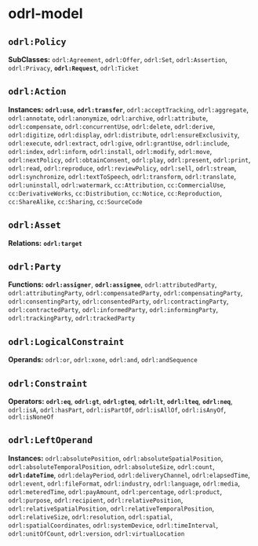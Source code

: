 # odrl-model

## `odrl:Policy`

__SubClasses:__ `odrl:Agreement`, `odrl:Offer`, `odrl:Set`, `odrl:Assertion`, `odrl:Privacy`, __`odrl:Request`__, `odrl:Ticket`

## `odrl:Action`

__Instances:__ __`odrl:use`__, __`odrl:transfer`__, `odrl:acceptTracking`, `odrl:aggregate`, `odrl:annotate`, `odrl:anonymize`, `odrl:archive`, `odrl:attribute`, `odrl:compensate`, `odrl:concurrentUse`, `odrl:delete`, `odrl:derive`, `odrl:digitize`, `odrl:display`, `odrl:distribute`, `odrl:ensureExclusivity`, `odrl:execute`, `odrl:extract`, `odrl:give`, `odrl:grantUse`, `odrl:include`, `odrl:index`, `odrl:inform`, `odrl:install`, `odrl:modify`, `odrl:move`, `odrl:nextPolicy`, `odrl:obtainConsent`, `odrl:play`, `odrl:present`, `odrl:print`, `odrl:read`, `odrl:reproduce`, `odrl:reviewPolicy`, `odrl:sell`, `odrl:stream`, `odrl:synchronize`, `odrl:textToSpeech`, `odrl:transform`, `odrl:translate`, `odrl:uninstall`, `odrl:watermark`, `cc:Attribution`, `cc:CommercialUse`, `cc:DerivativeWorks`, `cc:Distribution`, `cc:Notice`, `cc:Reproduction`, `cc:ShareAlike`, `cc:Sharing`, `cc:SourceCode`

## `odrl:Asset`

__Relations:__ __`odrl:target`__

## `odrl:Party`

__Functions:__ __`odrl:assigner`__, __`odrl:assignee`__, `odrl:attributedParty`, `odrl:attributingParty`, `odrl:compensatedParty`, `odrl:compensatingParty`, `odrl:consentingParty`, `odrl:consentedParty`, `odrl:contractingParty`, `odrl:contractedParty`, `odrl:informedParty`, `odrl:informingParty`, `odrl:trackingParty`, `odrl:trackedParty`

## `odrl:LogicalConstraint`

__Operands:__ `odrl:or`, `odrl:xone`, `odrl:and`, `odrl:andSequence`

## `odrl:Constraint`

__Operators:__ __`odrl:eq`__, __`odrl:gt`__, __`odrl:gteq`__, __`odrl:lt`__, __`odrl:lteq`__, __`odrl:neq`__, `odrl:isA`, `odrl:hasPart`, `odrl:isPartOf`, `odrl:isAllOf`, `odrl:isAnyOf`, `odrl:isNoneOf`

## `odrl:LeftOperand`

__Instances:__ `odrl:absolutePosition`, `odrl:absoluteSpatialPosition`, `odrl:absoluteTemporalPosition`, `odrl:absoluteSize`, `odrl:count`, __`odrl:dateTime`__, `odrl:delayPeriod`, `odrl:deliveryChannel`, `odrl:elapsedTime`, `odrl:event`, `odrl:fileFormat`, `odrl:industry`, `odrl:language`, `odrl:media`, `odrl:meteredTime`, `odrl:payAmount`, `odrl:percentage`, `odrl:product`, `odrl:purpose`, `odrl:recipient`, `odrl:relativePosition`, `odrl:relativeSpatialPosition`, `odrl:relativeTemporalPosition`, `odrl:relativeSize`, `odrl:resolution`, `odrl:spatial`, `odrl:spatialCoordinates`, `odrl:systemDevice`, `odrl:timeInterval`, `odrl:unitOfCount`, `odrl:version`, `odrl:virtualLocation`